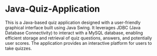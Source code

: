 # Java-Quiz-Application
This is a Java-based quiz application designed with a user-friendly graphical interface built using Java Swing. It leverages JDBC (Java Database Connectivity) to interact with a MySQL database, enabling efficient storage and retrieval of quiz questions, answers, and potentially user scores. The application provides an interactive platform for users to take quizzes.
